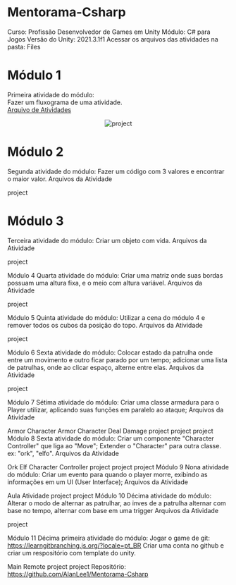 # Mentorama-Csharp
Curso: Profissão Desenvolvedor de Games em Unity
Módulo: C# para Jogos
Versão do Unity: 2021.3.1f1
Acessar os arquivos das atividades na pasta: Files
  
# Módulo 1
Primeira atividade do módulo:  
Fazer um fluxograma de uma atividade.  
<a href="https://github.com/franciscodelgaudio/Mentorama-Unity-CSharp/tree/main/Files/Module1">Arquivo de Atividades</a>
  
<div align="center">
  <img src="https://github.com/user-attachments/assets/6a05ed94-4fe8-42ce-a2d6-705890c7b765" alt="project" style="max-width: 100%">
</div>

# Módulo 2
Segunda atividade do módulo:
Fazer um código com 3 valores e encontrar o maior valor.
Arquivos da Atividade

project

# Módulo 3
Terceira atividade do módulo:
Criar um objeto com vida.
Arquivos da Atividade

project

Módulo 4
Quarta atividade do módulo:
Criar uma matriz onde suas bordas possuam uma altura fixa, e o meio com altura variável.
Arquivos da Atividade

project

Módulo 5
Quinta atividade do módulo:
Utilizar a cena do módulo 4 e remover todos os cubos da posição do topo.
Arquivos da Atividade

project

Módulo 6
Sexta atividade do módulo:
Colocar estado da patrulha onde entre um movimento e outro ficar parado por um tempo;
adicionar uma lista de patrulhas, onde ao clicar espaço, alterne entre elas.
Arquivos da Atividade

project

Módulo 7
Sétima atividade do módulo:
Criar uma classe armadura para o Player utilizar, aplicando suas funções em paralelo ao ataque;
Arquivos da Atividade

Armor	Character Armor	Character Deal Damage
project	project	project
Módulo 8
Sexta atividade do módulo:
Criar um componente "Character Controller" que liga ao "Move";
Extender o "Character" para outra classe. ex: "ork", "elfo".
Arquivos da Atividade

Ork	Elf	Character Controller
project	project	project
Módulo 9
Nona atividade do módulo:
Criar um evento para quando o player morre, exibindo as informações em um UI (User Interface);
Arquivos da Atividade

Aula	Atividade
project	project
Módulo 10
Décima atividade do módulo:
Alterar o modo de alternar as patrulhar, ao inves de a patrulha alternar com base no tempo, alternar com base em uma trigger Arquivos da Atividade

project

Módulo 11
Décima primeira atividade do módulo:
Jogar o game de git: https://learngitbranching.js.org/?locale=pt_BR
Criar uma conta no github e criar um respositório com template do unity.

Main	Remote
project	project
Repositório: https://github.com/AlanLee1/Mentorama-Csharp
